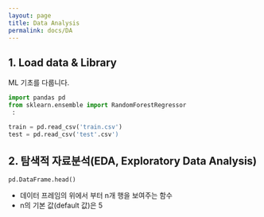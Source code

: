 ```yaml
---
layout: page
title: Data Analysis
permalink: docs/DA
---
```


## 1. Load data & Library

ML 기초를 다룹니다.

```python
import pandas pd
from sklearn.ensemble import RandomForestRegressor
 :

train = pd.read_csv('train.csv')
test = pd.read_csv('test'.csv')
```

## 2. 탐색적 자료분석(EDA, Exploratory Data Analysis)

`pd.DataFrame.head()`<br>
- 데이터 프레임의 위에서 부터 n개 행을 보여주는 함수
- n의 기본 값(default 값)은 5